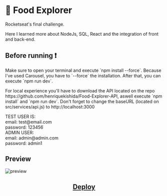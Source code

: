# 🧁 Food Explorer
<p>
  Rocketseat's final challenge.
</p>

<p>
  Here I learned more about NodeJs, SQL, React and the integration of front and back-end.
</p>

## Before running ❗️ 

<p>
  Make sure to open your terminal and execute `npm install --force`.
  Because I've used Carousel, you have to `--force` the installation.
  After that, you can execute `npm run dev`. 
</p>
<p>
For local experience you'll have to download the API located on the repo https://github.com/henriquekishida/Food-Explorer-API, aswell execute `npm install` and
 `npm run dev`. Don't forget to change the baseURL (located on src/services/api.js) to http://localhost:3000
</p>
TEST USER IS: <br>
email: test@email.com <br>
password: 123456
<br>
ADMIN USER: <br>
email: admin@admin.com <br>
password: admin1

## Preview
![preview](https://github.com/henriquekishida/Food-Explorer/assets/108272161/4a6d402e-8d81-44a3-9aae-0790aa7f0334)

<h2 align="center" ><a href="https://henriquekishida-foodexplorer.netlify.app/">Deploy </a></h2>


